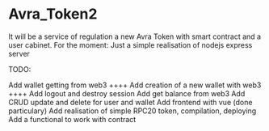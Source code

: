 # Avra_Token2

It will be a service of regulation a new Avra Token with smart contract and a user cabinet. For the moment: Just a simple realisation of nodejs express server

TODO:

Add wallet getting from web3 ++++
Add creation of a new wallet with web3 ++++
Add logout and destroy session
Add get balance from web3
Add CRUD update and delete for user and wallet
Add frontend with vue (done particulary)
Add realisation of simple RPC20 token, compilation, deploying
Add a functional to work with contract
